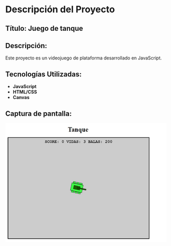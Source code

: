 # Descripción del Proyecto

## Título: Juego de tanque

## Descripción:
Este proyecto es un videojuego de plataforma desarrollado en JavaScript.


## Tecnologías Utilizadas:
- **JavaScript**
- **HTML/CSS**
- **Canvas**
## Captura de pantalla:
![Captura de pantalla](imagenes/captura.jpg)
